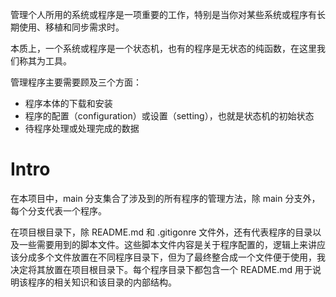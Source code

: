 管理个人所用的系统或程序是一项重要的工作，特别是当你对某些系统或程序有长期使用、移植和同步需求时。

本质上，一个系统或程序是一个状态机，也有的程序是无状态的纯函数，在这里我们称其为工具。

管理程序主要需要顾及三个方面：
- 程序本体的下载和安装
- 程序的配置（configuration）或设置（setting），也就是状态机的初始状态
- 待程序处理或处理完成的数据

# Intro
在本项目中，main 分支集合了涉及到的所有程序的管理方法，除 main 分支外，每个分支代表一个程序。

在项目根目录下，除 README.md 和 .gitigonre 文件外，还有代表程序的目录以及一些需要用到的脚本文件。这些脚本文件内容是关于程序配置的，逻辑上来讲应该分成多个文件放置在不同程序目录下，但为了最终整合成一个文件便于使用，我决定将其放置在项目根目录下。每个程序目录下都包含一个 README.md 用于说明该程序的相关知识和该目录的内部结构。